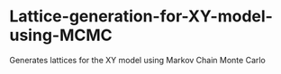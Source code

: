 # Lattice-generation-for-XY-model-using-MCMC
Generates lattices for the XY model using Markov Chain Monte Carlo
